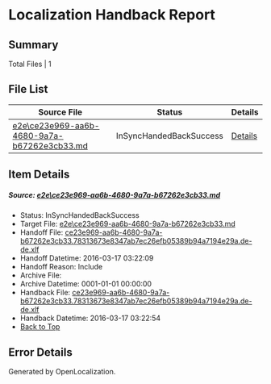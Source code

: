 # <a name='report-top'></a> Localization Handback Report

## Summary
 Total Files | 1

## File List
 Source File | Status | Details 
 ----------- | ------ | ------- 
 [e2e\ce23e969-aa6b-4680-9a7a-b67262e3cb33.md](https://github.com/OpenLocalizationTest/oltest/blob/c62e3595fb8d81fd68389883031f5a74e8ec012f/e2e/ce23e969-aa6b-4680-9a7a-b67262e3cb33.md) | InSyncHandedBackSuccess | [Details](#944d5cf5ddb773618d000f6f3505f02a30be14681)

## Item Details
##### <a name='944d5cf5ddb773618d000f6f3505f02a30be14681'></a> Source: [e2e\ce23e969-aa6b-4680-9a7a-b67262e3cb33.md](https://github.com/OpenLocalizationTest/oltest/blob/c62e3595fb8d81fd68389883031f5a74e8ec012f/e2e/ce23e969-aa6b-4680-9a7a-b67262e3cb33.md)
* Status: InSyncHandedBackSuccess
* Target File: [e2e\ce23e969-aa6b-4680-9a7a-b67262e3cb33.md](https://github.com/OpenLocalizationTestOrg/oltest.de-de/blob/d8019153f5b92fa60e890c3143c6b241a5ceba36/e2e/ce23e969-aa6b-4680-9a7a-b67262e3cb33.md)
* Handoff File: [ce23e969-aa6b-4680-9a7a-b67262e3cb33.78313673e8347ab7ec26efb05389b94a7194e29a.de-de.xlf](https://github.com/OpenLocalizationTestOrg/olhandoff/blob/21f7e1f11be68daac86d149164f581448b634571/ol-handoff/OpenLocalizationTestOrg/oltest.de-de/xinjiang/ht/ce23e969-aa6b-4680-9a7a-b67262e3cb33.78313673e8347ab7ec26efb05389b94a7194e29a.de-de.xlf)
* Handoff Datetime: 2016-03-17 03:22:09
* Handoff Reason: Include
* Archive File: 
* Archive Datetime: 0001-01-01 00:00:00
* Handback File: [ce23e969-aa6b-4680-9a7a-b67262e3cb33.78313673e8347ab7ec26efb05389b94a7194e29a.de-de.xlf](https://github.com/OpenLocalizationTestOrg/olhandback/blob/5241d7252cf778cd724b1cd5bc93fec5599ee7b6/ol-handback/OpenLocalizationTestOrg/oltest.de-de/xinjiang/ht/ce23e969-aa6b-4680-9a7a-b67262e3cb33.78313673e8347ab7ec26efb05389b94a7194e29a.de-de.xlf)
* Handback Datetime: 2016-03-17 03:22:54
* [Back to Top](#report-top)


## Error Details

Generated by OpenLocalization.
